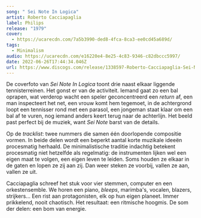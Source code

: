 ```yaml
---
song: " Sei Note In Logica"
artist: Roberto Cacciapaglia
label: Philips
release: "1979"
cover:
  - https://ucarecdn.com/7a5b3990-ded8-4fca-8ca3-ee0cd45a689d/
tags:
  - Minimalism
audio: https://ucarecdn.com/e16220e4-8e25-4c83-9346-c82dbccc5997/
date: 2022-06-26T17:44:34.046Z
url: https://www.discogs.com/release/1338597-Roberto-Cacciapaglia-Sei-Note-In-Logica
---
```

De coverfoto van *Sei Note In Logica* toont drie naast elkaar liggende tennisterreinen. Het gonst er van de activiteit. Iemand gaat zo een bal oprapen, wat verderop wacht een speler geconcentreerd een *return* af, een man inspecteert het net, een vrouw komt hem tegemoet, in de achtergrond loopt een tennisser rond met een parasol, een jongeman staat klaar om een bal af te vuren, nog iemand anders keert terug naar de achterlijn. Het beeld past perfect bij de muziek, want *Sei Note* barst van de details. 

Op de *tracklist*: twee nummers die samen één doorlopende compositie vormen. In beide delen wordt een beperkt aantal korte muzikale ideeën procesmatig herhaald. De minimalistische traditie indachtig betekent procesmatig niet hetzelfde als regelmatig: de instrumenten lijken wel een eigen maat te volgen, een eigen leven te leiden. Soms houden ze elkaar in de gaten en lopen ze zij aan zij. Dan weer steken ze voorbij, vallen ze aan, vallen ze uit.

Cacciapaglia schreef het stuk voor vier stemmen, computer en een orkestensemble. We horen een piano, *bleeps*, marimba's, vocalen, blazers, strijkers... Een rist aan protagonisten, elk op hun eigen planeet. Immer prikkelend, nooit chaotisch. Het resultaat: een ritmische hoogmis. De som der delen: een bom van energie.